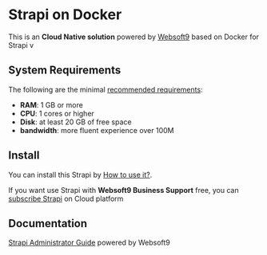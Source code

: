 # Strapi on Docker  

This is an **Cloud Native solution** powered by [Websoft9](https://www.websoft9.com) based on Docker for Strapi v

## System Requirements

The following are the minimal [recommended requirements](https://hub.docker.com/r/strapi/strapi):

* **RAM**: 1 GB or more
* **CPU**: 1 cores or higher
* **Disk**: at least 20 GB of free space
* **bandwidth**: more fluent experience over 100M  

## Install

You can install this Strapi by [How to use it?](https://github.com/Websoft9/docker-library#how-to-use-it).   

If you want use Strapi with **Websoft9 Business Support** free, you can [subscribe Strapi](https://www.websoft9.com/apps) on Cloud platform

## Documentation

[Strapi Administrator Guide](https://support.websoft9.com/docs/strapi) powered by Websoft9
